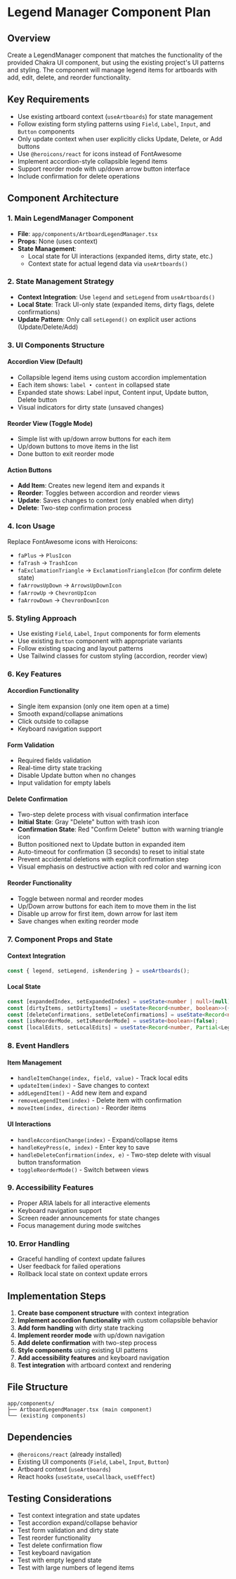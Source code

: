 # Legend Manager Component Plan

## Overview
Create a LegendManager component that matches the functionality of the provided Chakra UI component, but using the existing project's UI patterns and styling. The component will manage legend items for artboards with add, edit, delete, and reorder functionality.

## Key Requirements
- Use existing artboard context (`useArtboards`) for state management
- Follow existing form styling patterns using `Field`, `Label`, `Input`, and `Button` components
- Only update context when user explicitly clicks Update, Delete, or Add buttons
- Use `@heroicons/react` for icons instead of FontAwesome
- Implement accordion-style collapsible legend items
- Support reorder mode with up/down arrow button interface
- Include confirmation for delete operations

## Component Architecture

### 1. Main LegendManager Component
- **File**: `app/components/ArtboardLegendManager.tsx`
- **Props**: None (uses context)
- **State Management**: 
  - Local state for UI interactions (expanded items, dirty state, etc.)
  - Context state for actual legend data via `useArtboards()`

### 2. State Management Strategy
- **Context Integration**: Use `legend` and `setLegend` from `useArtboards()`
- **Local State**: Track UI-only state (expanded items, dirty flags, delete confirmations)
- **Update Pattern**: Only call `setLegend()` on explicit user actions (Update/Delete/Add)

### 3. UI Components Structure

#### Accordion View (Default)
- Collapsible legend items using custom accordion implementation
- Each item shows: `label • content` in collapsed state
- Expanded state shows: Label input, Content input, Update button, Delete button
- Visual indicators for dirty state (unsaved changes)

#### Reorder View (Toggle Mode)
- Simple list with up/down arrow buttons for each item
- Up/down buttons to move items in the list
- Done button to exit reorder mode

#### Action Buttons
- **Add Item**: Creates new legend item and expands it
- **Reorder**: Toggles between accordion and reorder views
- **Update**: Saves changes to context (only enabled when dirty)
- **Delete**: Two-step confirmation process

### 4. Icon Usage
Replace FontAwesome icons with Heroicons:
- `faPlus` → `PlusIcon`
- `faTrash` → `TrashIcon`
- `faExclamationTriangle` → `ExclamationTriangleIcon` (for confirm delete state)
- `faArrowsUpDown` → `ArrowsUpDownIcon`
- `faArrowUp` → `ChevronUpIcon`
- `faArrowDown` → `ChevronDownIcon`

### 5. Styling Approach
- Use existing `Field`, `Label`, `Input` components for form elements
- Use existing `Button` component with appropriate variants
- Follow existing spacing and layout patterns
- Use Tailwind classes for custom styling (accordion, reorder view)

### 6. Key Features

#### Accordion Functionality
- Single item expansion (only one item open at a time)
- Smooth expand/collapse animations
- Click outside to collapse
- Keyboard navigation support

#### Form Validation
- Required fields validation
- Real-time dirty state tracking
- Disable Update button when no changes
- Input validation for empty labels

#### Delete Confirmation
- Two-step delete process with visual confirmation interface
- **Initial State**: Gray "Delete" button with trash icon
- **Confirmation State**: Red "Confirm Delete" button with warning triangle icon
- Button positioned next to Update button in expanded item
- Auto-timeout for confirmation (3 seconds) to reset to initial state
- Prevent accidental deletions with explicit confirmation step
- Visual emphasis on destructive action with red color and warning icon

#### Reorder Functionality
- Toggle between normal and reorder modes
- Up/Down arrow buttons for each item to move them in the list
- Disable up arrow for first item, down arrow for last item
- Save changes when exiting reorder mode

### 7. Component Props and State

#### Context Integration
```typescript
const { legend, setLegend, isRendering } = useArtboards();
```

#### Local State
```typescript
const [expandedIndex, setExpandedIndex] = useState<number | null>(null);
const [dirtyItems, setDirtyItems] = useState<Record<number, boolean>>({});
const [deleteConfirmations, setDeleteConfirmations] = useState<Record<number, boolean>>({});
const [isReorderMode, setIsReorderMode] = useState<boolean>(false);
const [localEdits, setLocalEdits] = useState<Record<number, Partial<LegendItem>>>({});
```

### 8. Event Handlers

#### Item Management
- `handleItemChange(index, field, value)` - Track local edits
- `updateItem(index)` - Save changes to context
- `addLegendItem()` - Add new item and expand
- `removeLegendItem(index)` - Delete item with confirmation
- `moveItem(index, direction)` - Reorder items

#### UI Interactions
- `handleAccordionChange(index)` - Expand/collapse items
- `handleKeyPress(e, index)` - Enter key to save
- `handleDeleteConfirmation(index, e)` - Two-step delete with visual button transformation
- `toggleReorderMode()` - Switch between views

### 9. Accessibility Features
- Proper ARIA labels for all interactive elements
- Keyboard navigation support
- Screen reader announcements for state changes
- Focus management during mode switches

### 10. Error Handling
- Graceful handling of context update failures
- User feedback for failed operations
- Rollback local state on context update errors

## Implementation Steps

1. **Create base component structure** with context integration
2. **Implement accordion functionality** with custom collapsible behavior
3. **Add form handling** with dirty state tracking
4. **Implement reorder mode** with up/down navigation
5. **Add delete confirmation** with two-step process
6. **Style components** using existing UI patterns
7. **Add accessibility features** and keyboard navigation
8. **Test integration** with artboard context and rendering

## File Structure
```
app/components/
├── ArtboardLegendManager.tsx (main component)
└── (existing components)
```

## Dependencies
- `@heroicons/react` (already installed)
- Existing UI components (`Field`, `Label`, `Input`, `Button`)
- Artboard context (`useArtboards`)
- React hooks (`useState`, `useCallback`, `useEffect`)

## Testing Considerations
- Test context integration and state updates
- Test accordion expand/collapse behavior
- Test form validation and dirty state
- Test reorder functionality
- Test delete confirmation flow
- Test keyboard navigation
- Test with empty legend state
- Test with large numbers of legend items
